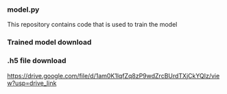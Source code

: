 ### model.py
This repository contains code that is used to train the model 
### Trained model download
### .h5 file download
https://drive.google.com/file/d/1am0K1lqfZq8zP9wdZrcBUrdTXjCkYQIz/view?usp=drive_link
